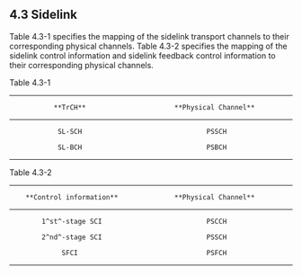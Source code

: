## 4.3 Sidelink

Table 4.3-1 specifies the mapping of the sidelink transport channels to
their corresponding physical channels. Table 4.3-2 specifies the mapping
of the sidelink control information and sidelink feedback control
information to their corresponding physical channels.

Table 4.3-1

  -----------------------------------------------------------------------
               **TrCH**                      **Physical Channel**
  ----------------------------------- -----------------------------------
                SL-SCH                               PSSCH

                SL-BCH                               PSBCH
  -----------------------------------------------------------------------

Table 4.3-2

  -----------------------------------------------------------------------
        **Control information**              **Physical Channel**
  ----------------------------------- -----------------------------------
            1^st^-stage SCI                          PSCCH

            2^nd^-stage SCI                          PSSCH

                 SFCI                                PSFCH
  -----------------------------------------------------------------------